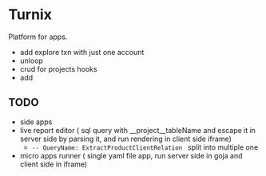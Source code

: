 # Turnix

Platform for apps.


- add explore txn with just one account
- unloop
- crud for projects hooks
- add 

## TODO

- side apps
- live report editor ( sql query with __project__tableName and escape it in server side by parsing it, and run rendering in client side iframe)
    - ```-- QueryName: ExtractProductClientRelation ``` split into multiple one 
- micro apps runner ( single yaml file app, run server side in goja and client side in iframe)